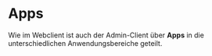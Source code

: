 # Apps

Wie im Webclient ist auch der Admin-Client über **Apps** in die unterschiedlichen Anwendungsbereiche geteilt.
